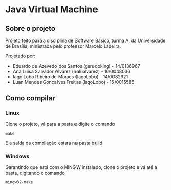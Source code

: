 # Java Virtual Machine

## Sobre o projeto

Projeto feito para a disciplina de Software Básico, turma A, da Universidade de Brasília, ministrada pelo professor Marcelo Ladeira.

Projetado por:
* Eduardo de Azevedo dos Santos (gerudoking) - 14/0136967
* Ana Luisa Salvador Alvarez (nalualvarez) - 16/0048036
* Iago Lobo Ribeiro de Moraes (IagoLobo) - 14/0082921
* Luan Mendes Gonçalves Freitas (IagoLobo) - 15/0015585

## Como compilar

### Linux
Clone o projeto, vá para a pasta e digite o comando
```
make
```
E a saída da compilação estará na pasta build

### Windows
Garantindo que está com o MINGW instalado, clone o projeto e vá até a pasta, digitando o comando
```
mingw32-make
```
